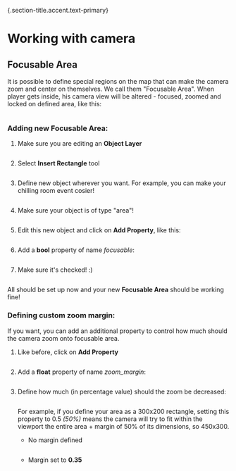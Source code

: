 {.section-title.accent.text-primary}
# Working with camera

## Focusable Area

It is possible to define special regions on the map that can make the camera zoom and center on themselves. We call them "Focusable Area". When player gets inside, his camera view will be altered - focused, zoomed and locked on defined area, like this:

<div class="px-5 card rounded d-inline-block">
    <img class="document-img" src="images/camera/0_focusable_zone.png" alt="" />
</div>

### Adding new **Focusable Area**:

1. Make sure you are editing an **Object Layer**

    <div class="px-5 card rounded d-inline-block">
        <img class="document-img" src="images/camera/1_object_layer.png" alt="" />
    </div>

2. Select **Insert Rectangle** tool

    <div class="px-5 card rounded d-inline-block">
        <img class="document-img" src="images/camera/2_rectangle_zone.png" alt="" />
    </div>

3. Define new object wherever you want. For example, you can make your chilling room event cosier!

    <div class="px-5 card rounded d-inline-block">
        <img class="document-img" src="images/camera/3_define_new_zone.png" alt="" />
    </div>

4. Make sure your object is of type "area"!

    <div class="px-5 card rounded d-inline-block">
        <img class="document-img" src="images/camera/4_add_zone_type.png" alt="" />
    </div>

5. Edit this new object and click on **Add Property**, like this:

    <div class="px-5 card rounded d-inline-block">
        <img class="document-img" src="images/camera/5_click_add_property.png" alt="" />
    </div>

6. Add a **bool** property of name *focusable*:

    <div class="px-5 card rounded d-inline-block">
        <img class="document-img" src="images/camera/6_add_focusable_prop.png" alt="" />
    </div>

7. Make sure it's checked! :)

    <div class="px-5 card rounded d-inline-block">
        <img class="document-img" src="images/camera/7_make_sure_checked.png" alt="" />
    </div>

All should be set up now and your new **Focusable Area** should be working fine!

### Defining custom zoom margin:

If you want, you can add an additional property to control how much should the camera zoom onto focusable area.

1. Like before, click on **Add Property**

    <div class="px-5 card rounded d-inline-block">
        <img class="document-img" src="images/camera/5_click_add_property.png" alt="" />
    </div>

2. Add a **float** property of name *zoom_margin*:

    <div class="px-5 card rounded d-inline-block">
        <img class="document-img" src="images/camera/8_add_zoom_margin.png" alt="" />
    </div>

2. Define how much (in percentage value) should the zoom be decreased:

    <div class="px-5 card rounded d-inline-block">
        <img class="document-img" src="images/camera/9_optional_zoom_margin_defined.png" alt="" />
    </div>

    For example, if you define your area as a 300x200 rectangle, setting this property to 0.5 *(50%)* means the camera will try to fit within the viewport the entire area + margin of 50% of its dimensions, so 450x300.

    - No margin defined

        <div class="px-5 card rounded d-inline-block">
            <img class="document-img" src="images/camera/no_margin.png" alt="" />
        </div>

    - Margin set to **0.35**

        <div class="px-5 card rounded d-inline-block">
            <img class="document-img" src="images/camera/with_margin.png" alt="" />
        </div>